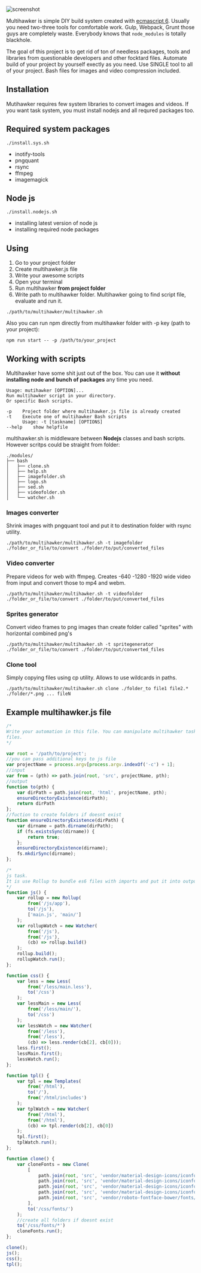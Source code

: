 ![screenshot](http://bajjy.com/images/multihawker_logo.svg)

Multihawker is simple DIY build system created with [ecmascript 6](http://www.ecma-international.org/ecma-262/6.0/). 
Usually you need two-three tools for comfortable work. Gulp, Webpack, Grunt those guys are completely waste. Everybody knows that `node_modules` is totally blackhole.

The goal of this project is to get rid of ton of needless packages, tools and libraries from questionable developers and other focktard files.
Automate build of your project by yourself exectly as you need. Use SINGLE tool to all of your project. 
Bash files for images and video compression included. 

## Installation
Mutihawker requires few system libraries to convert images and videos. If you want task system, you must install nodejs and all requred packages too. 

## Required system packages
    ./install.sys.sh
- inotify-tools
- pngquant
- rsync
- ffmpeg
- imagemagick

## Node js
    ./install.nodejs.sh
- installing latest version of node js
- installing required node packages

## Using
1. Go to your project folder
2. Create multihawker.js file
3. Write your awesome scripts
4. Open your terminal
5. Run multihawker **from project folder**
5. Write path to multihawker folder. Multihawker going to find script file, evaluate and run it.
```
./path/to/multihawker/multihawker.sh
```
Also you can run npm directly from multihawker folder with -p key (path to your project):
```
npm run start -- -p /path/to/your_project
```

## Working with scripts
Multihawker have some shit just out of the box. You can use it **without installing node and bunch of packages** any time you need.
```
Usage: mutihawker [OPTION]...
Run multihawker script in your directory.
Or specific Bash scripts.

-p    Project folder where multihawker.js file is already created
-t    Execute one of multihawker Bash scripts
      Usage: -t [taskname] [OPTIONS]
--help    show helpfile
```
multihawker.sh is middleware between **Nodejs** classes and bash scripts. However scritps could be straight from folder:
```
./modules/
├── bash
│   ├── clone.sh
│   ├── help.sh
│   ├── imagefolder.sh
│   ├── logo.sh
│   ├── sed.sh
│   ├── videofolder.sh
│   └── watcher.sh
```

### Images converter
Shrink images with pngquant tool and put it to destination folder with rsync utility.
```
./path/to/multihawker/multihawker.sh -t imagefolder ./folder_or_file/to/convert ./folder/to/put/converted_files
```

### Video converter
Prepare videos for web with ffmpeg. Creates -640 -1280 -1920 wide video from input and convert those to mp4 and webm.
```
./path/to/multihawker/multihawker.sh -t videofolder ./folder_or_file/to/convert ./folder/to/put/converted_files
```
### Sprites generator
Convert video frames to png images than create folder called \"sprites\" with horizontal combined png's
```
./path/to/multihawker/multihawker.sh -t spritegenerator ./folder_or_file/to/convert ./folder/to/put/converted_files
```
### Clone tool
Simply copying files using cp utility. Allows to use wildcards in paths.
```
./path/to/multihawker/multihawker.sh clone ./folder_to file1 file2.* ./folder/*.png ... fileN
```
## Example multihawker.js file

```js
/*
Write your automation in this file. You can manipulate multihawker tasks from * this file. Or you can simply write js or es6 code here and work with your 
files.
*/

var root = '/path/to/project';
//you can pass additional keys to js file
var projectName = process.argv[process.argv.indexOf('-c') + 1];
//input
var from = (pth) => path.join(root, 'src', projectName, pth);
//output
function to(pth) {
    var dirPath = path.join(root, 'html', projectName, pth);
    ensureDirectoryExistence(dirPath);
    return dirPath
};
//fuction to create folders if doesnt exist
function ensureDirectoryExistence(dirPath) {
    var dirname = path.dirname(dirPath);
    if (fs.existsSync(dirname)) {
        return true;
    };
    ensureDirectoryExistence(dirname);
    fs.mkdirSync(dirname);
};

/*
js task.
It is use Rollup to bundle es6 files with imports and put it into output folder with `to` function
*/
function js() {
    var rollup = new Rollup(
        from('/js/app'), 
        to('/js'), 
        ['main.js', 'main/']
    );
    var rollupWatch = new Watcher(
        from('/js'), 
        from('/js'), 
        (cb) => rollup.build()
    );
    rollup.build();
    rollupWatch.run();
};

function css() {
    var less = new Less(
        from('/less/main.less'), 
        to('/css')
    );
    var lessMain = new Less(
        from('/less/main/'), 
        to('/css')
    );
    var lessWatch = new Watcher(
        from('/less'), 
        from('/less'), 
        (cb) => less.render(cb[2], cb[0]));
    less.first();
    lessMain.first();
    lessWatch.run();
};

function tpl() {
    var tpl = new Templates(
        from('/html'), 
        to('/'), 
        from('/html/includes')
    );
    var tplWatch = new Watcher(
        from('/html'), 
        from('/html'), 
        (cb) => tpl.render(cb[2], cb[0])
    );
    tpl.first();
    tplWatch.run();
};

function clone() {
    var cloneFonts = new Clone(
        [
            path.join(root, 'src', 'vendor/material-design-icons/iconfont/MaterialIcons-Regular.eot'),
            path.join(root, 'src', 'vendor/material-design-icons/iconfont/MaterialIcons-Regular.woff'),
            path.join(root, 'src', 'vendor/material-design-icons/iconfont/MaterialIcons-Regular.woff2'),
            path.join(root, 'src', 'vendor/material-design-icons/iconfont/MaterialIcons-Regular.ttf'),
            path.join(root, 'src', 'vendor/roboto-fontface-bower/fonts/roboto/*')
        ],
        to('/css/fonts/')
    );
    //create all folders if doesnt exist
    to('/css/fonts/*')
    cloneFonts.run();
};

clone();
js();
css();
tpl();
```
